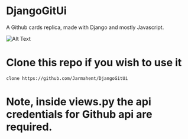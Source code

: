 # DjangoGitUi
A Github cards replica, made with Django and mostly Javascript.

![Alt Text](https://i.imgur.com/Bf76hEB.gif)

# Clone this repo if you wish to use it

`clone https://github.com/Jarmahent/DjangoGitUi`

# Note, inside views.py the api credentials for Github api are required.
